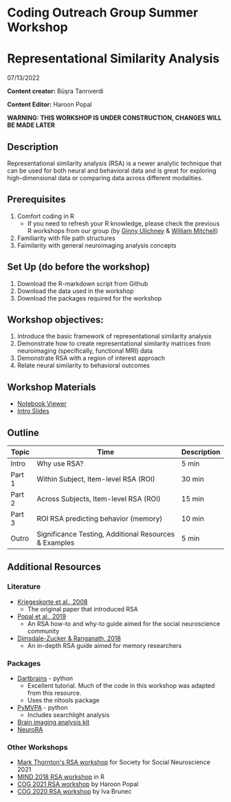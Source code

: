 # Coding Outreach Group Summer Workshop
# Representational Similarity Analysis
07/13/2022

__**Content creator:**__ Büşra Tanrıverdi

__**Content Editor:**__ Haroon Popal

**WARNING: THIS WORKSHOP IS UNDER CONSTRUCTION, CHANGES WILL BE MADE LATER**

## Description
Representational similarity analysis (RSA) is a newer analytic technique that can be used for both neural and behavioral data and is great for exploring high-dimensional data or comparing data across different modalities.

## Prerequisites
1. Comfort coding in R
    - If you need to refresh your R knowledge, please check the previous R workshops from our group (by [Ginny Ulichney](https://github.com/TU-Coding-Outreach-Group/cog_summer_workshops_2022/tree/main/data-wrangling-in-r) & [William Mitchell](https://github.com/TU-Coding-Outreach-Group/intro-to-coding-2021/tree/main/R)) 
2. Familiarity with file path structures
3. Faimilarity with general neuroimaging analysis concepts

## Set Up (do before the workshop)
1. Download the R-markdown script from Github 
1. Download the data used in the workshop 
1. Download the packages required for the workshop 
    
## Workshop objectives:
1. Introduce the basic framework of representational similarity analysis 
2. Demonstrate how to create representational similarity matrices from neuroimaging (specifically, functional MRI) data 
3. Demonstrate RSA with a region of interest approach 
4. Relate neural similarity to behavioral outcomes 

## Workshop Materials
- [Notebook Viewer](https://tu-coding-outreach-group.github.io/cog_summer_workshops_2022/rsa/index.html)
- [Intro Slides](https://github.com/TU-Coding-Outreach-Group/cog_summer_workshops_2022/blob/main/rsa/rsa_intro-COG2022.pdf)

## Outline
| Topic | Time | Description |
| --- | --- | --- |
| Intro | Why use RSA? | 5 min |
| Part 1 | Within Subject, Item-level RSA (ROI) | 30 min |
| Part 2 | Across Subjects, Item-level RSA (ROI) | 15 min |
| Part 3 | ROI RSA predicting behavior (memory) | 10 min |
| Outro | Significance Testing, Additional Resources & Examples | 5 min |

## Additional Resources

### Literature
- [Kriegeskorte et al., 2008](https://www.frontiersin.org/articles/10.3389/neuro.06.004.2008/full?utm_source=FWEB&utm_medium=NBLOG&utm_campaign=ECO_10YA_top-research)
    - The original paper that introduced RSA
- [Popal et al., 2019](https://academic.oup.com/scan/article/14/11/1243/5693905)
    - An RSA how-to and why-to guide aimed for the social neuroscience community
- [Dimsdale-Zucker & Ranganath, 2018](http://hrz-website.s3.amazonaws.com/papers/dimsdale-zucker_ranganath_2018_published-chapter.pdf)
    - An in-depth RSA guide aimed for memory researchers

### Packages
- [Dartbrains](https://dartbrains.org/content/RSA.html) - python
    - Excellent tutorial. Much of the code in this workshop was adapted from this resource.
    - Uses the nltools package
- [PyMVPA](http://www.pymvpa.org/examples/rsa_fmri.html) - python
    - Includes searchlight analysis
- [Brain imaging analysis kit](https://brainiak.org/tutorials/06-rsa/)
- [NeuroRA](https://neurora.github.io/NeuroRA/)

### Other Workshops
- [Mark Thornton's RSA workshop](https://colab.research.google.com/drive/1UEtFr-oJisRzl8BmzbNdMZZ7-Of0gLcH?usp=sharing) for Society for Social Neuroscience 2021
- [MIND 2018 RSA workshop](https://github.com/markallenthornton/mind_2018/tree/master/tutorials/representational_similarity) in R
- [COG 2021 RSA workshop](https://github.com/TU-Coding-Outreach-Group/cog_summer_workshops_2021/tree/main/rsa) by Haroon Popal
- [COG 2020 RSA workshop](https://github.com/TU-Coding-Outreach-Group/cog_summer_workshops_2020/tree/master/representational-similarity-analysis) by Iva Brunec


